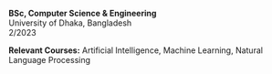**BSc, Computer Science & Engineering**   
University of Dhaka, Bangladesh  
2/2023

**Relevant Courses:** Artificial Intelligence, Machine Learning, Natural Language Processing
